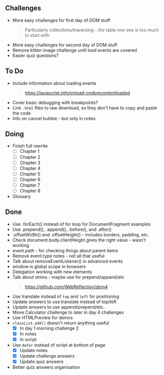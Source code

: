 ## Challenges

- More easy challenges for first day of DOM stuff
    > Particularly collections/traversing - the table row one is too much to start with
- More easy challenges for second day of DOM stuff
- Remove kitten image challenge until load events are covered
- Easier quiz questions?

## To Do

- Include information about loading events
    > https://javascript.info/onload-ondomcontentloaded
- Cover basic debugging with breakpoints?
- Link `.html` files to raw download, so they don't have to copy and paste the code
- Info on cancel bubble - but only in notes

## Doing

- Finish full rewrite
    * [ ] Chapter 1
    * [ ] Chapter 2
    * [ ] Chapter 3
    * [ ] Chapter 4
    * [ ] Chapter 5
    * [ ] Chapter 6
    * [ ] Chapter 7
    * [ ] Chapter 8
- Glossary

## Done

- Use .forEach() instead of for loop for DocumentFragment examples
- Use .prepend(), .append(), .before(), and .after()
- .offsetWidth() and .offsetHeight() - includes borders, padding, etc.
- Check document.body.clientHeight gives the right value - wasn't working
- event.path - for checking things about parent items
- Remove event.type notes - not all that useful
- Talk about removeEventListener() in advanced events
- window is global scope in browsers
- Delegation working with new elements
- Talk about shims - maybe use for prepend/append/etc
    > https://github.com/WebReflection/dom4
- Use translate instead of `top` and `left` for positioning
- Update answers to use translate instead of top/left
- Update answers to use append/prepend/etc.
- Move Calculator challenge to later in day 4 challenges
- Use HTMLPreview for demos
- `classList.add()` doesn't return anything useful
    * [x] In day 1 morning challenge 2
    * [x] In notes
    * [x] In script
- Use `defer` instead of script at bottom of page
    * [x] Update notes
    * [x] Update challenge answers
    * [x] Update quiz answers
- Better quiz answers organisation
